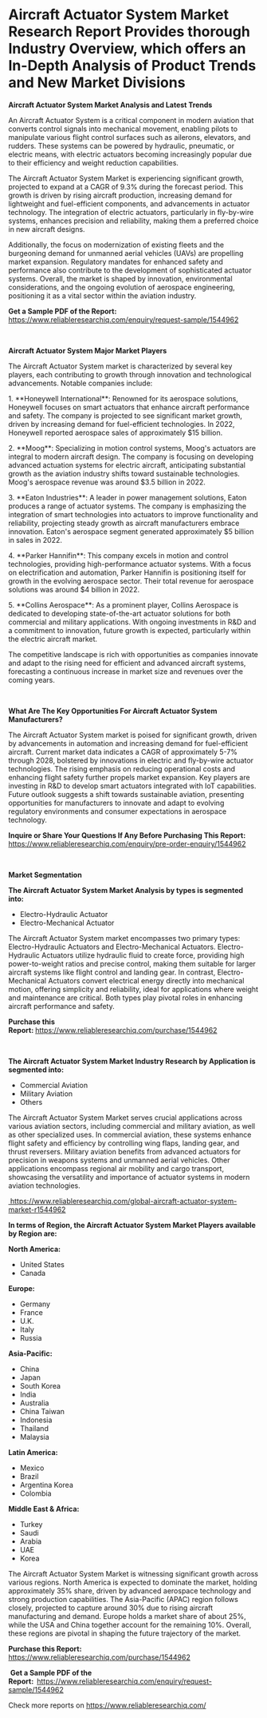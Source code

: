 <p><h1>Aircraft Actuator System Market Research Report Provides thorough Industry Overview, which offers an In-Depth Analysis of Product Trends and New Market Divisions</h1></p><p><strong>Aircraft Actuator System Market Analysis and Latest Trends</strong></p>
<p><p>An Aircraft Actuator System is a critical component in modern aviation that converts control signals into mechanical movement, enabling pilots to manipulate various flight control surfaces such as ailerons, elevators, and rudders. These systems can be powered by hydraulic, pneumatic, or electric means, with electric actuators becoming increasingly popular due to their efficiency and weight reduction capabilities.</p><p>The Aircraft Actuator System Market is experiencing significant growth, projected to expand at a CAGR of 9.3% during the forecast period. This growth is driven by rising aircraft production, increasing demand for lightweight and fuel-efficient components, and advancements in actuator technology. The integration of electric actuators, particularly in fly-by-wire systems, enhances precision and reliability, making them a preferred choice in new aircraft designs.</p><p>Additionally, the focus on modernization of existing fleets and the burgeoning demand for unmanned aerial vehicles (UAVs) are propelling market expansion. Regulatory mandates for enhanced safety and performance also contribute to the development of sophisticated actuator systems. Overall, the market is shaped by innovation, environmental considerations, and the ongoing evolution of aerospace engineering, positioning it as a vital sector within the aviation industry.</p></p>
<p><strong>Get a Sample PDF of the Report:&nbsp;</strong> <a href="https://www.reliableresearchiq.com/enquiry/request-sample/1544962?utm_campaign=1896&utm_medium=2&utm_source=Github&utm_content=ia&utm_term=17022025&utm_id=aircraft-actuator-system">https://www.reliableresearchiq.com/enquiry/request-sample/1544962</a></p>
<p>&nbsp;</p>
<p><strong>Aircraft Actuator System Major Market Players</strong></p>
<p><p>The Aircraft Actuator System market is characterized by several key players, each contributing to growth through innovation and technological advancements. Notable companies include:</p><p>1. **Honeywell International**: Renowned for its aerospace solutions, Honeywell focuses on smart actuators that enhance aircraft performance and safety. The company is projected to see significant market growth, driven by increasing demand for fuel-efficient technologies. In 2022, Honeywell reported aerospace sales of approximately $15 billion.</p><p>2. **Moog**: Specializing in motion control systems, Moog's actuators are integral to modern aircraft design. The company is focusing on developing advanced actuation systems for electric aircraft, anticipating substantial growth as the aviation industry shifts toward sustainable technologies. Moog's aerospace revenue was around $3.5 billion in 2022.</p><p>3. **Eaton Industries**: A leader in power management solutions, Eaton produces a range of actuator systems. The company is emphasizing the integration of smart technologies into actuators to improve functionality and reliability, projecting steady growth as aircraft manufacturers embrace innovation. Eaton's aerospace segment generated approximately $5 billion in sales in 2022.</p><p>4. **Parker Hannifin**: This company excels in motion and control technologies, providing high-performance actuator systems. With a focus on electrification and automation, Parker Hannifin is positioning itself for growth in the evolving aerospace sector. Their total revenue for aerospace solutions was around $4 billion in 2022.</p><p>5. **Collins Aerospace**: As a prominent player, Collins Aerospace is dedicated to developing state-of-the-art actuator solutions for both commercial and military applications. With ongoing investments in R&D and a commitment to innovation, future growth is expected, particularly within the electric aircraft market.</p><p>The competitive landscape is rich with opportunities as companies innovate and adapt to the rising need for efficient and advanced aircraft systems, forecasting a continuous increase in market size and revenues over the coming years.</p></p>
<p>&nbsp;</p>
<p><strong>What Are The Key Opportunities For Aircraft Actuator System Manufacturers?</strong></p>
<p><p>The Aircraft Actuator System market is poised for significant growth, driven by advancements in automation and increasing demand for fuel-efficient aircraft. Current market data indicates a CAGR of approximately 5-7% through 2028, bolstered by innovations in electric and fly-by-wire actuator technologies. The rising emphasis on reducing operational costs and enhancing flight safety further propels market expansion. Key players are investing in R&D to develop smart actuators integrated with IoT capabilities. Future outlook suggests a shift towards sustainable aviation, presenting opportunities for manufacturers to innovate and adapt to evolving regulatory environments and consumer expectations in aerospace technology.</p></p>
<p><strong>Inquire or Share Your Questions If Any Before Purchasing This Report:</strong> <a href="https://www.reliableresearchiq.com/enquiry/pre-order-enquiry/1544962?utm_campaign=1896&utm_medium=2&utm_source=Github&utm_content=ia&utm_term=17022025&utm_id=aircraft-actuator-system">https://www.reliableresearchiq.com/enquiry/pre-order-enquiry/1544962</a></p>
<p>&nbsp;</p>
<p><strong>Market Segmentation</strong></p>
<p><strong>The Aircraft Actuator System Market Analysis by types is segmented into:</strong></p>
<p><ul><li>Electro-Hydraulic Actuator</li><li>Electro-Mechanical Actuator</li></ul></p>
<p><p>The Aircraft Actuator System market encompasses two primary types: Electro-Hydraulic Actuators and Electro-Mechanical Actuators. Electro-Hydraulic Actuators utilize hydraulic fluid to create force, providing high power-to-weight ratios and precise control, making them suitable for larger aircraft systems like flight control and landing gear. In contrast, Electro-Mechanical Actuators convert electrical energy directly into mechanical motion, offering simplicity and reliability, ideal for applications where weight and maintenance are critical. Both types play pivotal roles in enhancing aircraft performance and safety.</p></p>
<p><strong>Purchase this Report:&nbsp;</strong><a href="https://www.reliableresearchiq.com/purchase/1544962?utm_campaign=1896&utm_medium=2&utm_source=Github&utm_content=ia&utm_term=17022025&utm_id=aircraft-actuator-system">https://www.reliableresearchiq.com/purchase/1544962</a></p>
<p>&nbsp;</p>
<p><strong>The Aircraft Actuator System Market Industry Research by Application is segmented into:</strong></p>
<p><ul><li>Commercial Aviation</li><li>Military Aviation</li><li>Others</li></ul></p>
<p><p>The Aircraft Actuator System Market serves crucial applications across various aviation sectors, including commercial and military aviation, as well as other specialized uses. In commercial aviation, these systems enhance flight safety and efficiency by controlling wing flaps, landing gear, and thrust reversers. Military aviation benefits from advanced actuators for precision in weapons systems and unmanned aerial vehicles. Other applications encompass regional air mobility and cargo transport, showcasing the versatility and importance of actuator systems in modern aviation technologies.</p></p>
<p><a href="https://www.reliableresearchiq.com/global-aircraft-actuator-system-market-r1544962?utm_campaign=1896&utm_medium=2&utm_source=Github&utm_content=ia&utm_term=17022025&utm_id=aircraft-actuator-system">&nbsp;https://www.reliableresearchiq.com/global-aircraft-actuator-system-market-r1544962</a></p>
<p><strong>In terms of Region, the Aircraft Actuator System Market Players available by Region are:</strong></p>
<p>
    <p> <strong> North America: </strong>
        <ul>
            <li>United States</li>
            <li>Canada</li>
        </ul>
        </p> 
    <p> <strong> Europe: </strong>
        <ul>
            <li>Germany</li>
            <li>France</li>
            <li>U.K.</li>
            <li>Italy</li>
            <li>Russia</li>
        </ul>
        </p> 
    <p> <strong> Asia-Pacific: </strong>
        <ul>
            <li>China</li>
            <li>Japan</li>
            <li>South Korea</li>
            <li>India</li>
            <li>Australia</li>
            <li>China Taiwan</li>
            <li>Indonesia</li>
            <li>Thailand</li>
            <li>Malaysia</li>
        </ul>
        </p> 
    <p> <strong> Latin America: </strong>
        <ul>
            <li>Mexico</li>
            <li>Brazil</li>
            <li>Argentina Korea</li>
            <li>Colombia</li>
        </ul>
        </p> 
    <p> <strong> Middle East & Africa: </strong>
        <ul>
            <li>Turkey</li>
            <li>Saudi</li>
            <li>Arabia</li>
            <li>UAE</li>
            <li>Korea</li>
        </ul>
    </p>
    </p>
<p><p>The Aircraft Actuator System Market is witnessing significant growth across various regions. North America is expected to dominate the market, holding approximately 35% share, driven by advanced aerospace technology and strong production capabilities. The Asia-Pacific (APAC) region follows closely, projected to capture around 30% due to rising aircraft manufacturing and demand. Europe holds a market share of about 25%, while the USA and China together account for the remaining 10%. Overall, these regions are pivotal in shaping the future trajectory of the market.</p></p>
<p><strong>Purchase this Report: </strong><a href="https://www.reliableresearchiq.com/purchase/1544962?utm_campaign=1896&utm_medium=2&utm_source=Github&utm_content=ia&utm_term=17022025&utm_id=aircraft-actuator-system">https://www.reliableresearchiq.com/purchase/1544962</a></p>
<p>&nbsp;<strong>Get a Sample PDF of the Report:&nbsp;&nbsp;</strong><a href="https://www.reliableresearchiq.com/enquiry/request-sample/1544962?utm_campaign=1896&utm_medium=2&utm_source=Github&utm_content=ia&utm_term=17022025&utm_id=aircraft-actuator-system">https://www.reliableresearchiq.com/enquiry/request-sample/1544962</a></p>
<p><strong></strong></p>
<p>Check more reports on <a href="https://www.reliableresearchiq.com/?utm_campaign=1896&utm_medium=2&utm_source=Github&utm_content=ia&utm_term=17022025&utm_id=aircraft-actuator-system">https://www.reliableresearchiq.com/</a></p>